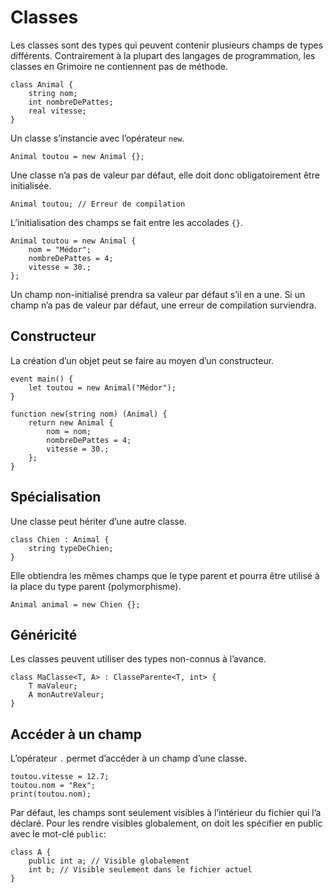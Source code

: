 # Classes

Les classes sont des types qui peuvent contenir plusieurs champs de types différents.
Contrairement à la plupart des langages de programmation, les classes en Grimoire ne contiennent pas de méthode.

```grimoire
class Animal {
    string nom;
    int nombreDePattes;
    real vitesse;
}
```

Un classe s’instancie avec l’opérateur `new`.
```grimoire
Animal toutou = new Animal {};
```
Une classe n’a pas de valeur par défaut, elle doit donc obligatoirement être initialisée.
```grimoire
Animal toutou; // Erreur de compilation
```

L’initialisation des champs se fait entre les accolades `{}`.
```grimoire
Animal toutou = new Animal {
	nom = "Médor";
	nombreDePattes = 4;
    vitesse = 30.;
};
```
Un champ non-initialisé prendra sa valeur par défaut s’il en a une.
Si un champ n’a pas de valeur par défaut, une erreur de compilation surviendra.

## Constructeur

La création d’un objet peut se faire au moyen d’un constructeur.
```grimoire
event main() {
    let toutou = new Animal("Médor");
}

function new(string nom) (Animal) {
    return new Animal {
        nom = nom;
        nombreDePattes = 4;
        vitesse = 30.;
    };
}
```

## Spécialisation

Une classe peut hériter d’une autre classe.
```grimoire
class Chien : Animal {
    string typeDeChien;
}
```
Elle obtiendra les mêmes champs que le type parent et pourra être utilisé à la place du type parent (polymorphisme).
```grimoire
Animal animal = new Chien {};
```

## Généricité

Les classes peuvent utiliser des types non-connus à l’avance.
```grimoire
class MaClasse<T, A> : ClasseParente<T, int> {
	T maValeur;
	A monAutreValeur;
}
```

## Accéder à un champ

L’opérateur `.` permet d’accéder à un champ d’une classe.
```grimoire
toutou.vitesse = 12.7;
toutou.nom = "Rex";
print(toutou.nom);
```

Par défaut, les champs sont seulement visibles à l’intérieur du fichier qui l’a déclaré.
Pour les rendre visibles globalement, on doit les spécifier en public avec le mot-clé `public`:
```grimoire
class A {
	public int a; // Visible globalement
	int b; // Visible seulement dans le fichier actuel
}
```